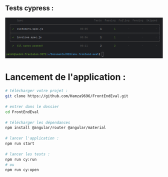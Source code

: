 
## Tests cypress : 

![Cypress Test Screenshot](docs/test-cypress.png)



# Lancement de l'application : 

```bash
# télécharger votre projet :
git clone https://github.com/Hamza9696/FrontEndEval.git

# entrer dans le dossier
cd FrontEndEval

# télécharger les dépendances 
npm install @angular/router @angular/material

# lancer l'application :
npm run start

# lancer les tests :
npm run cy:run
# ou
npm run cy:open
```
